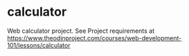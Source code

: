 # calculator
Web calculator project. See Project requirements at https://www.theodinproject.com/courses/web-development-101/lessons/calculator
